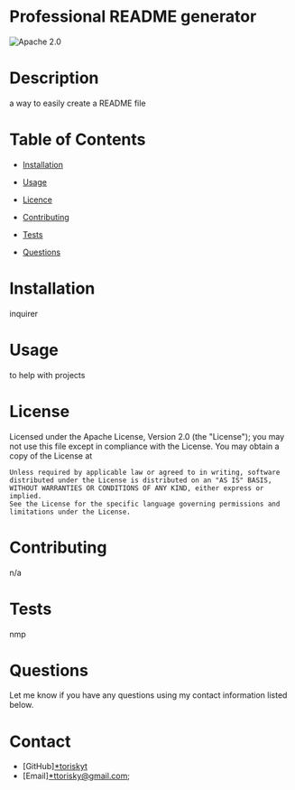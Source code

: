 # Professional README generator

![Apache 2.0](https://img.shields.io/badge/license-Apache%202.0-brightgreen)  

# Description

a way to easily create a README file

# Table of Contents

* [Installation](#installation)

* [Usage](#usage)

* [Licence](#license)

* [Contributing](#contributing)

* [Tests](*tests)

* [Questions](*questions)

# Installation

inquirer

# Usage

to help with projects

# License

Licensed under the Apache License, Version 2.0 (the "License");
    you may not use this file except in compliance with the License.
    You may obtain a copy of the License at
 
    Unless required by applicable law or agreed to in writing, software
    distributed under the License is distributed on an "AS IS" BASIS,
    WITHOUT WARRANTIES OR CONDITIONS OF ANY KIND, either express or implied.
    See the License for the specific language governing permissions and
    limitations under the License.
    

# Contributing

n/a

# Tests

nmp

# Questions
Let me know if you have any questions using my contact information listed below.

# Contact

* [GitHub][*toriskyt](https://github.com/toriskyt)
* [Email][*ttorisky@gmail.com](mailto:user@example.com);
